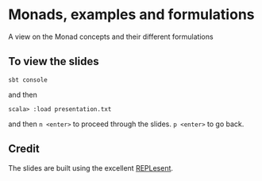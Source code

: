 # Monads, examples and formulations

A view on the Monad concepts and their different formulations

## To view the slides

```
sbt console
```

and then

```
scala> :load presentation.txt
```

and then `n <enter>` to proceed through the slides. `p <enter>` to go back.

## Credit

The slides are built using the excellent [REPLesent](https://github.com/marconilanna/REPLesent).
